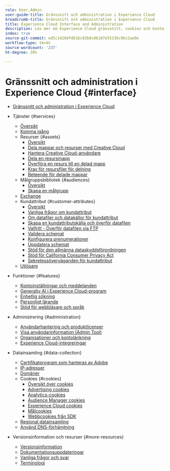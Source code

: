 ```yaml
---
role: User,Admin
user-guide-title: Gränssnitt och administration i Experience Cloud
breadcrumb-title: Gränssnitt och administration i Experience Cloud
title: Experience Cloud Interface and Administration
description: Läs mer om Experience Cloud gränssnitt, cookies och kontoinställningar. Hantera produkter och konfigurera persontjänsten, inklusive kundattribut och målgruppsbibliotek. Dela Experience Cloud Assets.
index: true
source-git-commit: ed5c14269fdb1bc83b0c06107e55336c9bc2ae9e
workflow-type: tm+mt
source-wordcount: '237'
ht-degree: 20%

---
```



# Gränssnitt och administration i Experience Cloud {#interface}

+ [Gränssnitt och administration i Experience Cloud](experience-cloud.md)

+ Tjänster {#services}
   + [Översikt](services/overview.md)
   + [Komma igång](services/getting-started.md)
   + Resurser {#assets}
      + [Översikt](services/assets/experience-cloud-assets.md)
      + [Dela mappar och resurser med Creative Cloud](services/assets/creative-cloud.md)
      + [Hantera Creative Cloud-användare](services/assets/manage-cc-users.md)
      + [Dela en resursmapp](services/assets/share.md)
      + [Överföra en resurs till en delad mapp](services/assets/upload.md)
      + [Krav för resursfiler för delning](services/assets/file-reqs.md)
      + [Beteende för delade mappar](services/assets/behavior.md)
   + Målgruppsbibliotek {#audiences}
      + [Översikt](services/audiences/overview.md)
      + [Skapa en målgrupp](services/audiences/create.md)
   + [Exchange](services/exchange.md)
   + Kundattribut {#customer-attributes}
      + [Översikt](services/customer-attributes/attributes.md)
      + [Vanliga frågor om kundattribut](services/customer-attributes/faq-crs.md)
      + [Om datafiler och datakällor för kundattribut](services/customer-attributes/crs-data-file.md)
      + [Skapa en kundattributskälla och överför datafilen](services/customer-attributes/t-crs-usecase.md)
      + [Valfritt - Överför datafilen via FTP](services/customer-attributes/t-upload-attributes-ftp.md)
      + [Validera schemat](services/customer-attributes/validate-schema.md)
      + [Konfigurera prenumerationer](services/customer-attributes/subscription.md)
      + [Uppdatera schemat](services/customer-attributes/t-update-schema.md)
      + [Stöd för den allmänna dataskyddsförordningen](services/customer-attributes/gdpr.md)
      + [Stöd för California Consumer Privacy Act](services/customer-attributes/ccpa.md)
      + [Sekretessöverväganden för kundattribut](services/customer-attributes/privacy-mac.md)
   + [Utlösare](services/triggers.md)

+ Funktioner {#features}
   + [Kontoinställningar och meddelanden](features/account-preferences.md)
   + [Generativ AI i Experience Cloud-program](features/generative-ai.md)
   + [Enhetlig sökning](features/search.md)
   + [Personligt lärande](features/personalized-learning.md)
   + [Stöd för webbläsare och språk](browser-language.md)

+ Administrering {#administration}
   + [Användarhantering och produktlicenser](administration/admin-console.md)
   + [Visa användarinformation (Admin Tool)](administration/admin-tool-experience-cloud.md)
   + [Organisationer och kontolänkning](administration/organizations.md)
   + [Experience Cloud-integreringar](administration/integrations.md)

+ Datainsamling {#data-collection}
   + [Certifikatprogram som hanteras av Adobe](data-collection/adobe-managed-cert.md)
   + [IP-adresser](data-collection/ip-addresses.md)
   + [Domäner](data-collection/domains.md)
   + Cookies {#cookies}
      + [Översikt över cookies](data-collection/cookies/overview.md)
      + [Advertising cookies](data-collection/cookies/advertising.md)
      + [Analytics-cookies](data-collection/cookies/analytics.md)
      + [Audience Manager cookies](data-collection/cookies/audience-manager.md)
      + [Experience Cloud cookies](data-collection/cookies/experience-cloud.md)
      + [Målcookies](data-collection/cookies/target.md)
      + [Webbcookies från SDK](data-collection/cookies/web-sdk.md)
   + [Regional datainsamling](data-collection/rdc.md)
   + [Använd DNS-förhämtning](data-collection/dns-prefetch.md)

+ Versionsinformation och resurser {#more-resources}
   + [Versionsinformation](more-resources/release-notes.md)
   + [Dokumentationsuppdateringar](more-resources/doc-updates.md)
   + [Vanliga frågor och svar](more-resources/faq.md)
   + [Terminologi](more-resources/terms.md)

